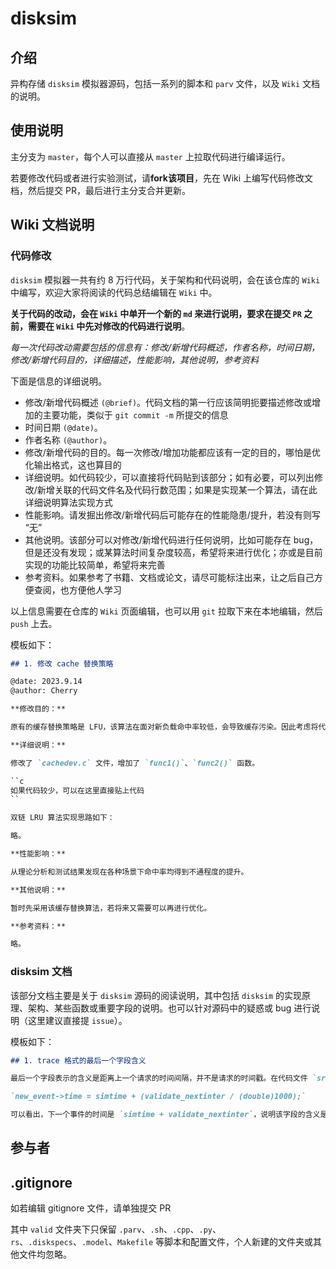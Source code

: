 # disksim

## 介绍

异构存储 `disksim` 模拟器源码，包括一系列的脚本和 `parv` 文件，以及 `Wiki` 文档的说明。

## 使用说明

主分支为 `master`，每个人可以直接从 `master` 上拉取代码进行编译运行。

若要修改代码或者进行实验测试，请**fork该项目**，先在 Wiki 上编写代码修改文档，然后提交 PR，最后进行主分支合并更新。

## Wiki 文档说明

### 代码修改

`disksim` 模拟器一共有约 8 万行代码，关于架构和代码说明，会在该仓库的 `Wiki` 中编写，欢迎大家将阅读的代码总结编辑在 `Wiki` 中。

**关于代码的改动，会在 `Wiki` 中单开一个新的 `md` 来进行说明，要求在提交 `PR` 之前，需要在 `Wiki` 中先对修改的代码进行说明**。

*每一次代码改动需要包括的信息有：修改/新增代码概述，作者名称，时间日期，修改/新增代码目的，详细描述，性能影响，其他说明，参考资料*

下面是信息的详细说明。

- 修改/新增代码概述 `(@brief)`。代码文档的第一行应该简明扼要描述修改或增加的主要功能，类似于 `git commit -m` 所提交的信息
- 时间日期 `(@date)`。
- 作者名称 `(@author)`。
- 修改/新增代码的目的。每一次修改/增加功能都应该有一定的目的，哪怕是优化输出格式，这也算目的
- 详细说明。如代码较少，可以直接将代码贴到该部分；如有必要，可以列出修改/新增关联的代码文件名及代码行数范围；如果是实现某一个算法，请在此详细说明算法实现方式
- 性能影响。请发掘出修改/新增代码后可能存在的性能隐患/提升，若没有则写 “无”
- 其他说明。该部分可以对修改/新增代码进行任何说明，比如可能存在 bug，但是还没有发现；或某算法时间复杂度较高，希望将来进行优化；亦或是目前实现的功能比较简单，希望将来完善
- 参考资料。如果参考了书籍、文档或论文，请尽可能标注出来，让之后自己方便查阅，也方便他人学习

以上信息需要在仓库的 `Wiki` 页面编辑，也可以用 `git` 拉取下来在本地编辑，然后 `push` 上去。

模板如下：

```markdown
## 1. 修改 cache 替换策略

@date: 2023.9.14
@author: Cherry

**修改目的：**

原有的缓存替换策略是 LFU，该算法在面对新负载命中率较低，会导致缓存污染。因此考虑将代码中的 LFU 算法改成双链 LRU。

**详细说明：**

修改了 `cachedev.c` 文件，增加了 `func1()`、`func2()` 函数。

``c
如果代码较少，可以在这里直接贴上代码
``

双链 LRU 算法实现思路如下：

略。

**性能影响：**

从理论分析和测试结果发现在各种场景下命中率均得到不通程度的提升。

**其他说明：**

暂时先采用该缓存替换算法，若将来又需要可以再进行优化。

**参考资料：**

略。

```

### disksim 文档

该部分文档主要是关于 `disksim` 源码的阅读说明，其中包括 `disksim` 的实现原理、架构、某些函数或重要字段的说明。也可以针对源码中的疑惑或 bug 进行说明（这里建议直接提 `issue`）。

模板如下：

```markdown
## 1. trace 格式的最后一个字段含义

最后一个字段表示的含义是距离上一个请求的时间间隔，并不是请求的时间戳。在代码文件 `src/disksim_iotrace.c` 的 `iotrace_validate_get_ioreq_event` 函数中

`new_event->time = simtime + (validate_nextinter / (double)1000);`

可以看出，下一个事件的时间是 `simtime + validate_nextinter`，说明该字段的含义是时间间隔。
```

## 参与者


## .gitignore

如若编辑 gitignore 文件，请单独提交 PR

其中 `valid` 文件夹下只保留 `.parv`、`.sh`、`.cpp`、`.py`、`rs`、`.diskspecs`、`.model`、`Makefile` 等脚本和配置文件，个人新建的文件夹或其他文件均忽略。